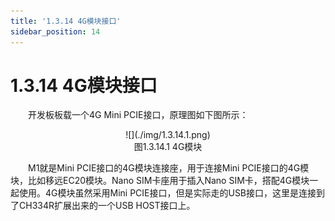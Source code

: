 ```yaml
---
title: '1.3.14 4G模块接口'
sidebar_position: 14
---
```


# 1.3.14 4G模块接口

&emsp;&emsp;开发板板载一个4G Mini PCIE接口，原理图如下图所示：

<center>
![](./img/1.3.14.1.png)<br />
图1.3.14.1 4G模块
</center>

&emsp;&emsp;M1就是Mini PCIE接口的4G模块连接座，用于连接Mini PCIE接口的4G模块，比如移远EC20模块。Nano SIM卡座用于插入Nano SIM卡，搭配4G模块一起使用。4G模块虽然采用Mini PCIE接口，但是实际走的USB接口，这里是连接到了CH334R扩展出来的一个USB HOST接口上。

